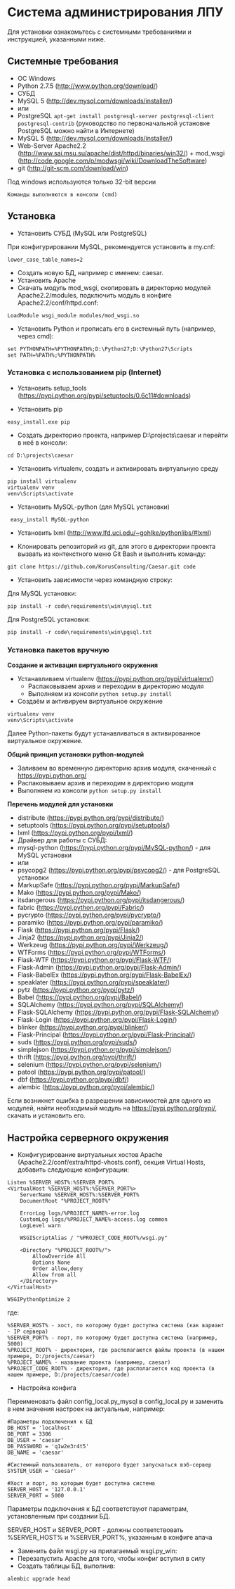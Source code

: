 Система администрирования ЛПУ
=================

Для установки ознакомьтесь с системными требованиями и инструкцией, указанными ниже.

Системные требования
-----------

* ОС Windows
* Python 2.7.5 (http://www.python.org/download/)
* СУБД
 * MySQL 5 (http://dev.mysql.com/downloads/installer/)
 * или
 * PostgreSQL ```apt-get install postgresql-server postgresql-client postgresql-contrib``` (руководство по первоначальной установке PostgreSQL можно найти в Интернете)
* MySQL 5 (http://dev.mysql.com/downloads/installer/)
* Web-Server Apache2.2 (http://www.sai.msu.su/apache/dist/httpd/binaries/win32/) + mod_wsgi (http://code.google.com/p/modwsgi/wiki/DownloadTheSoftware)
* git (http://git-scm.com/download/win)

Под windows используются только 32-bit версии

```
Команды выполняются в консоли (cmd)
```

Установка
-----------
* Установить СУБД (MySQL или PostgreSQL)

При конфигурировании MySQL, рекомендуется установить в my.cnf:

```
lower_case_table_names=2
```
* Создать новую БД, например с именем: caesar.
* Установить Apache
* Скачать модуль mod_wsgi, скопировать в директорию модулей Apache2.2/modules, подключить модуль в конфиге Apache2.2/conf/httpd.conf:

```
LoadModule wsgi_module modules/mod_wsgi.so
```

* Установить Python и прописать его в системный путь (например, через cmd):

```
set PYTHONPATH=%PYTHONPATH%;D:\Python27;D:\Python27\Scripts
set PATH=%PATH%;%PYTHONPATH%
```

### Установка с использованием pip (Internet)


* Установить setup_tools (https://pypi.python.org/pypi/setuptools/0.6c11#downloads)

* Установить pip

```
easy_install.exe pip
```

* Создать директорию проекта, например D:\projects\caesar и перейти в неё в консоли:

```
cd D:\projects\caesar
```

* Установить virtualenv, создать и активировать виртуальную среду

```
pip install virtualenv
virtualenv venv
venv\Scripts\activate
```

* Установить MySQL-python (для MySQL установки)

```
 easy_install MySQL-python
```

* Установить lxml (http://www.lfd.uci.edu/~gohlke/pythonlibs/#lxml)

* Клонировать репозиторий из git, для этого в директории проекта вызвать из контекстного меню Git Bash и выполнить команду:

```
git clone https://github.com/KorusConsulting/Caesar.git code
```

* Установить зависимости через командную строку:

Для MySQL установки:
```
pip install -r code\requirements\win\mysql.txt
```
Для PostgreSQL установки:
```
pip install -r code\requirements\win\pgsql.txt
```

### Установка пакетов вручную

**Создание и активация виртуального окружения**

* Устанавливаем virtualenv (https://pypi.python.org/pypi/virtualenv/)
    * Распаковываем архив и переходим в директорию модуля
    * Выполняем из консоли ```python setup.py install```
* Создаём и активируем виртуальное окружение

```
virtualenv venv
venv\Scripts\activate
```

Далее Python-пакеты будут устанавливаться в активированное виртуальное окружение.

**Общий принцип установки python-модулей**

* Заливаем во временную директорию архив модуля, скаченный с https://pypi.python.org/
* Распаковываем архив и переходим в директорию модуля
* Выполняем из консоли ```python setup.py install```

**Перечень модулей для установки**

* distribute (https://pypi.python.org/pypi/distribute/)
* setuptools (https://pypi.python.org/pypi/setuptools/)
* lxml (https://pypi.python.org/pypi/lxml/)
* Драйвер для работы с СУБД:
 * mysql-python (https://pypi.python.org/pypi/MySQL-python/) - для MySQL установки
 * или
 * psycopg2 (https://pypi.python.org/pypi/psycopg2/) - для PostgreSQL установки
* MarkupSafe (https://pypi.python.org/pypi/MarkupSafe/)
* Mako (https://pypi.python.org/pypi/Mako/)
* itsdangerous (https://pypi.python.org/pypi/itsdangerous/)
* fabric (https://pypi.python.org/pypi/Fabric/)
 * pycrypto (https://pypi.python.org/pypi/pycrypto/)
 * paramiko (https://pypi.python.org/pypi/paramiko/)
* Flask (https://pypi.python.org/pypi/Flask/)
 * Jinja2 (https://pypi.python.org/pypi/Jinja2/)
 * Werkzeug (https://pypi.python.org/pypi/Werkzeug/)
* WTForms (https://pypi.python.org/pypi/WTForms/)
* Flask-WTF (https://pypi.python.org/pypi/Flask-WTF/)
* Flask-Admin (https://pypi.python.org/pypi/Flask-Admin/)
* Flask-BabelEx (https://pypi.python.org/pypi/Flask-BabelEx/)
 * speaklater (https://pypi.python.org/pypi/speaklater/)
 * pytz (https://pypi.python.org/pypi/pytz/)
 * Babel (https://pypi.python.org/pypi/Babel/)
* SQLAlchemy (https://pypi.python.org/pypi/SQLAlchemy/)
* Flask-SQLAlchemy (https://pypi.python.org/pypi/Flask-SQLAlchemy/)
* Flask-Login (https://pypi.python.org/pypi/Flask-Login/)
* blinker (https://pypi.python.org/pypi/blinker/)
* Flask-Principal (https://pypi.python.org/pypi/Flask-Principal/)
* suds (https://pypi.python.org/pypi/suds/)
* simplejson (https://pypi.python.org/pypi/simplejson/)
* thrift (https://pypi.python.org/pypi/thrift/)
* selenium (https://pypi.python.org/pypi/selenium/)
* patool (https://pypi.python.org/pypi/patool/)
* dbf (https://pypi.python.org/pypi/dbf/)
* alembic (https://pypi.python.org/pypi/alembic/)

Если возникнет ошибка в разрешении зависимостей для одного из модулей, найти необходимый модуль на https://pypi.python.org/pypi/, скачать и установить его.


Настройка серверного окружения
-----------

* Конфигурирование виртуальных хостов Apache (Apache2.2/conf/extra/httpd-vhosts.conf), секция Virtual Hosts, добавить следующие конфигурации:


```
Listen %SERVER_HOST%:%SERVER_PORT%
<VirtualHost %SERVER_HOST%:%SERVER_PORT%>
    ServerName %SERVER_HOST%:%SERVER_PORT%
    DocumentRoot "%PROJECT_ROOT%"

    ErrorLog logs/%PROJECT_NAME%-error.log
    CustomLog logs/%PROJECT_NAME%-access.log common
    LogLevel warn

    WSGIScriptAlias / "%PROJECT_CODE_ROOT%/wsgi.py"

    <Directory "%PROJECT_ROOT%/">
        AllowOverride All
        Options None
        Order allow,deny
        Allow from all
    </Directory>
</VirtualHost>

WSGIPythonOptimize 2
```

где:

```
%SERVER_HOST% - хост, по которому будет доступна система (как вариант - IP сервера)
%SERVER_PORT% - порт, по которому будет доступна система (например, 5000)
%PROJECT_ROOT% - директория, где располагаются файлы проекта (в нашем примере, D:/projects/caesar)
%PROJECT_NAME% - название проекта (например, caesar)
%PROJECT_CODE_ROOT% - директория, где располагается код проекта (в нашем примере, D:/projects/caesar/code)
```

* Настройка конфига

Переименовать файл config_local.py_mysql в config_local.py и заменить в нем значения настроек на актуальные, например:

```
#Параметры подключения к БД
DB_HOST = 'localhost'
DB_PORT = 3306
DB_USER = 'caesar'
DB_PASSWORD = 'q1w2e3r4t5'
DB_NAME = 'caesar'

#Системный пользователь, от которого будет запускаться вэб-сервер
SYSTEM_USER = 'caesar'

#Хост и порт, по которым будет доступна система
SERVER_HOST = '127.0.0.1'
SERVER_PORT = 5000
```
Параметры подключения к БД соответствуют параметрам, установленным при создании БД.

SERVER_HOST и SERVER_PORT - должны соответствовать %SERVER_HOST% и %SERVER_PORT%, указанным в конфиге апача

* Заменить файл wsgi.py на прилагаемый wsgi.py_win:
* Перезапустить Apache для того, чтобы конфиг вступил в силу
* Создать таблицы БД, выполнив:

```
alembic upgrade head
```
